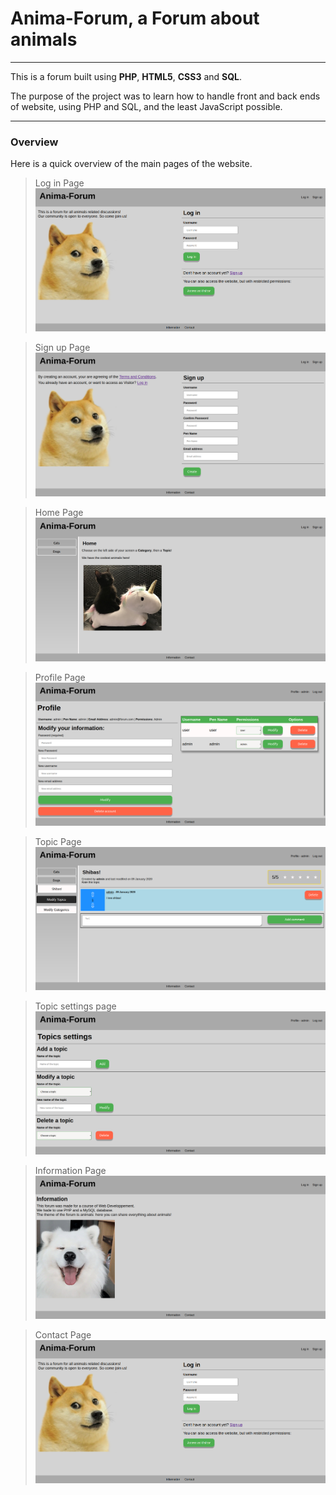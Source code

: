 # Anima-Forum, a Forum about animals

----

This is a forum built using **PHP**, **HTML5**, **CSS3** and **SQL**.

The purpose of the project was to learn how to handle front and back ends of website, using PHP and SQL, and the least JavaScript possible.

----

### Overview

Here is a quick overview of the main pages of the website.

> Log in Page<br>
![Bring me pictures of the Log In page!](https://raw.githubusercontent.com/Adonis-Stavridis/Anima-Forum/master/imgs/login.png "Log in Page")

>Sign up Page<br>
![Bring me pictures of the Sign up page!](https://raw.githubusercontent.com/Adonis-Stavridis/Anima-Forum/master/imgs/signup.png "Sign up Page")

>Home Page<br>
![Bring me pictures of the Home page!](https://raw.githubusercontent.com/Adonis-Stavridis/Anima-Forum/master/imgs/home.png "Home Page")

>Profile Page<br>
![Bring me pictures of the Profile page!](https://raw.githubusercontent.com/Adonis-Stavridis/Anima-Forum/master/imgs/profile.png "Profile Page")

>Topic Page<br>
![Bring me pictures of the Topic page!](https://raw.githubusercontent.com/Adonis-Stavridis/Anima-Forum/master/imgs/topic.png "Topic Page")

>Topic settings page<br>
![Bring me pictures of the Topic Settings page!](https://raw.githubusercontent.com/Adonis-Stavridis/Anima-Forum/master/imgs/settings.png "Topic settings Page")

>Information Page<br>
![Bring me pictures of the information page!](https://raw.githubusercontent.com/Adonis-Stavridis/Anima-Forum/master/imgs/info.png "Information Page")

>Contact Page<br>
![Bring me pictures of the Contact page!](https://raw.githubusercontent.com/Adonis-Stavridis/Anima-Forum/master/imgs/login.png "Contact Page")
